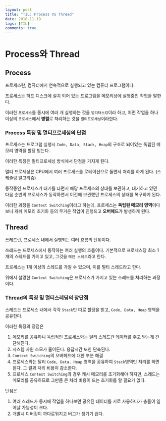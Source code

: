 ```yaml
---
layout: post
title: "TIL: Process VS Thread"
date: 2018-11-19
tags: [TIL]
comments: true
---
```


# Process와 Thread

## Process

프로세스란, 컴퓨터에서 연속적으로 실행되고 있는 컴퓨터 프로그램이다.

프로세스는 하드 디스크에 설치 되어 있는 프로그램을 메모리상에 실행중인 작업을 말한다.

이러한 `프로세스`를 동시에 여러 개 실행하는 것을 `멀티태스킹`이라 하고, 어떤 작업을 하나 이상의 `프로세스`에서 **병렬**로 처리하는 것을 `멀티프로세싱`이라한다.

### Process 특징 및 멀티프로세싱의 단점

프로세스는 프로그램 실행시 `Code, Data, Stack, Heap`의 구조로 되어있는 독립된 메모리 영역을 할당 받는다.

이러한 특징은 멀티프로세싱 방식에서 단점을 가지게 된다.

멀티 프로세싱은 CPU에서 여러 프로세스를 로테이션으로 돌면서 처리를 하게 된다. (스케쥴링 알고리즘)

동작중인 프로세스가 대기를 타면서 해당 프로세스의 상태를 보관하고, 대기하고 있던 다음 순번의 프로세스가 동작하면서 이전에 보관했던 프로세스의 상태를 복구하게 된다.

이러한 과정을 `Context Switching`이라고 하는데, 프로세스는 **독립된 메모리 영역**이다보니 캐쉬 메모리 초기화 등의 무거운 작업이 진행되고 **오버헤드**가 발생하게 된다.


## Thread

쓰레드란, 프로세스 내에서 실행되는 여러 흐름의 단위이다.

쓰레드는 프로세스에서 동작하는 여러 실행의 흐름이다. 기본적으로 프로세스당 최소 1개의 스레드를 가지고 있고, 그것을 `메인 스레드`라고 한다.

프로세스는 1개 이상의 스레드를 가질 수 있으며, 이를 멀티 스레드라고 한다.

위에서 설명한 `Context Switching`은 프로세스가 가지고 있는 스레드를 처리하는 과정이다.

### Thread의 특징 및 멀티스레딩의 장단점

스레드는 프로세스 내에서 각각 `Stack`만 따로 할당을 받고, `Code, Data, Heap` 영역을 공유한다.

이러한 특징의 장점은

1. 메모리를 공유하니 독립적인 프로세스와는 달리 스레드간 데이터를 주고 받는게 간단해진다.
2. 시스템 자원 소모가 줄어든다. 응답시간 또한 단축된다.
3. `Context Switching`의 오버헤드에 대한 부분 해결
4. 프로세스와는 달리 `Code, Data, Heap` 영역을 공유하여 `Stack`영역만 처리를 하면 된다. 그 결과 처리 비용이 감소한다.
5. 프로세스 `Context Switching`의 경우 캐시 메모리를 초기화해야 하지만, 스레드는 메모리를 공유하므로 그만큼 큰 처리 비용이 드는 초기화를 할 필요가 없다.

단점은

1. 여러 스레드가 동시에 작업을 하다보면 공유된 데이터를 서로 사용하다가 충돌이 일어날 가능성이 크다.
2. 개발시 디버깅이 까다로워지고 버그가 생기기 쉽다.
